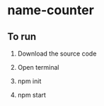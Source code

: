 # name-counter

## To run

1. Download the source code

2. Open terminal

3. npm init

4. npm start
